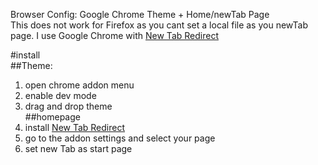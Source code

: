 Browser Config: Google Chrome Theme + Home/newTab Page  
This does not work for Firefox as you cant set a local file as you newTab page. I use Google Chrome with [New Tab Redirect](https://chrome.google.com/webstore/detail/new-tab-redirect/icpgjfneehieebagbmdbhnlpiopdcmna)  
  
#install  
##Theme:  
1. open chrome addon menu  
2. enable dev mode  
3. drag and drop theme  
##homepage  
1. install [New Tab Redirect](https://chrome.google.com/webstore/detail/new-tab-redirect/icpgjfneehieebagbmdbhnlpiopdcmna)  
2. go to the addon settings and select your page  
3. set new Tab as start page  
